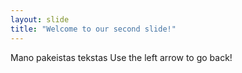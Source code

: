 ```yaml
---
layout: slide
title: "Welcome to our second slide!"
---
```

Mano pakeistas tekstas
Use the left arrow to go back!
